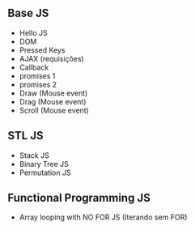 <h2>Base JS</h2>
<ul>
    <li><a href="hello_js.js"></a>Hello JS</li>
    <li><a href="events/dom.js"></a>DOM</li>
    <li><a href="events/pressedKey.js"></a>Pressed Keys</li>
    <li><a href="ajax.js"></a>AJAX (requisições)</li>
    <li><a href="callback.js"></a>Callback</li>
    <li><a href="promise-1.js"></a>promises 1</li>
    <li><a href="promise-2.js"></a>promises 2</li>
    <li><a href="events/draw.js"></a>Draw (Mouse event)</li>
    <li><a href="events/drag.js"></a>Drag (Mouse event)</li>
    <li><a href="events/scrow.js"></a>Scroll (Mouse event)</li>
</ul>
<h2>STL JS</h2>
<ul>
    <li><a href="stl/stack.js"></a>Stack JS</li>
    <li><a href="stl/binaryTree.js"></a>Binary Tree JS</li>
    <li><a href="stl/permutations.js"></a>Permutation JS</li>
</ul>
<h2>Functional Programming JS</h2>
<ul>
    <li><a href="stl/hello_array_functions.js"></a>Array looping with NO FOR JS (Iterando sem FOR)</li>
</ul>